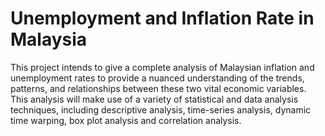 # Unemployment and Inflation Rate in Malaysia
This project intends to give a complete analysis of Malaysian inflation and unemployment rates to provide a nuanced understanding of the trends, patterns, and relationships between these two vital economic variables. This analysis will make use of a variety of statistical and data analysis techniques, including descriptive analysis, time-series analysis, dynamic time warping, box plot analysis and correlation analysis.
